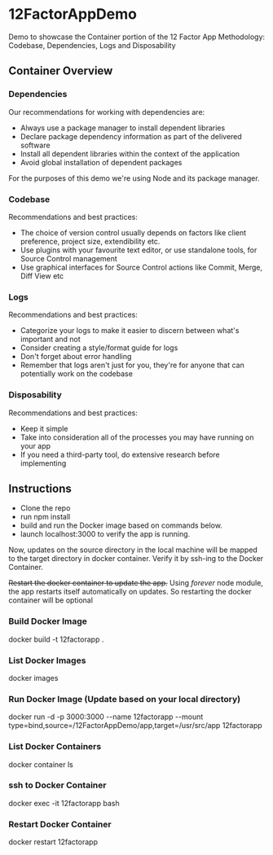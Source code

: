 # 12FactorAppDemo
Demo to showcase the Container portion of the 12 Factor App Methodology: Codebase, Dependencies, Logs and Disposability

## Container Overview
### Dependencies
Our recommendations for working with dependencies are:
- Always use a package manager to install dependent libraries
- Declare package dependency information as part of the delivered software
- Install all dependent libraries within the context of the application
- Avoid global installation of dependent packages

For the purposes of this demo we're using Node and its package manager.
### Codebase
Recommendations and best practices:
- The choice of version control usually depends on factors like client preference, project size, extendibility etc. 
- Use plugins with your favourite text editor, or use standalone tools, for Source Control management
- Use graphical interfaces for Source Control actions like Commit, Merge, Diff View etc

### Logs
Recommendations and best practices:
- Categorize your logs to make it easier to discern between what's important and not
- Consider creating a style/format guide for logs
- Don't forget about error handling
- Remember that logs aren't just for you, they're for anyone that can potentially work on the codebase

### Disposability
Recommendations and best practices:
- Keep it simple
- Take into consideration all of the processes you may have running on your app
- If you need a third-party tool, do extensive research before implementing


## Instructions 
- Clone the repo
- run npm install
- build and run the Docker image based on commands below. 
- launch localhost:3000 to verify the app is running. 

Now, updates on the source directory in the local machine will be mapped to the target directory in docker container.
Verify it by ssh-ing to the Docker Container.

<s>Restart the docker container to update the app.</s>
Using <i>forever</i> node module, the app restarts itself automatically on updates. So restarting the docker container will be optional

### Build Docker Image
docker build -t 12factorapp .

### List Docker Images
docker images

### Run Docker Image (Update <src> based on your local directory)
docker run -d -p 3000:3000 --name 12factorapp --mount type=bind,source=<src>/12FactorAppDemo/app,target=/usr/src/app 12factorapp

### List Docker Containers 
docker container ls 

### ssh to Docker Container 
docker exec -it 12factorapp bash

### Restart Docker Container 
docker restart 12factorapp

